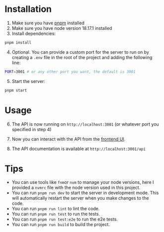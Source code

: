 <!-- include all the steps needed to install and start the project -->

# Installation

1. Make sure you have [pnpm](https://pnpm.io/installation) installed
2. Make sure you have node version 18.17.1 installed
3. Install dependencies:

```sh
pnpm install
```

4. Optional. You can provide a custom port for the server to run on by creating a `.env` file in the root of the project and adding the following line:

```sh
PORT=3001 # or any other port you want, the default is 3001
```

5. Start the server:

```sh
pnpm start
```

# Usage

6. The API is now running on `http://localhost:3001` (or whatever port you specified in step 4)

7. Now you can interact with the API from the [frontend UI](https://github.com/Tubaher/show-commits-ui).

8. The API documentation is available at `http://localhost:3001/api`

# Tips

- You can use tools like `fnm`or `nvm` to manage your node versions, here I provided a `nvmrc` file with the node version used in this project.
- You can run `pnpm run dev` to start the server in development mode. This will automatically restart the server when you make changes to the code.
- You can run `pnpm run lint` to lint the code.
- You can run `pnpm run test` to run the tests.
- You can run `pnpm run test:e2e` to run the e2e tests.
- You can run `pnpm run build` to build the project.
